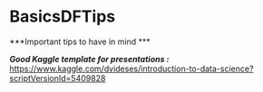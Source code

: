 # BasicsDFTips
  ***Important tips to have in mind ***
  
  ***Good Kaggle template for presentations :*** https://www.kaggle.com/dvideses/introduction-to-data-science?scriptVersionId=5409828
